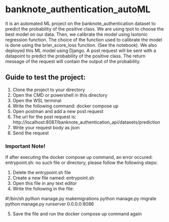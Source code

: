 # banknote_authentication_autoML
It is an automated ML project on the banknote_authentication dataset to predict the probability of the positive class.
We are using tpot to choose the best model on our data. Then, we calibrate the model using Isotonic regression function.
The choice of the function used to calibrate the model is done using the brier_score_loss function. (See the notebook).
We also deployed this ML model using Django. A post request will be sent with a datapoint to predict the probability of the 
positive class. The return message of the request will contain the output of the probability. 

## Guide to test the project:
1. Clone the project to your directory
2. Open the CMD or powershell in this directory
3. Open the WSL terminal
4. Write the following command: docker compose up
5. Open postman and add a new post request
6. The url for the post request is: http://localhost:8087/banknote_authentication_api/datasets/prediction
7. Write your request body as json
8. Send the request

### Important Note!
If after executing the docker compose up command, an error occured: entrypoint.sh: no such file or directory, please
follow the following steps:

1. Delete the entrypoint.sh file
2. Create a new file named: entrypoint.sh
3. Open this file in any text editor
4. Write the following in the file:
   
  #!/bin/sh
  python manage.py makemigrations
  python manage.py migrate
  python manage.py runserver 0.0.0.0:8086

5. Save the file and run the docker compose up command again
